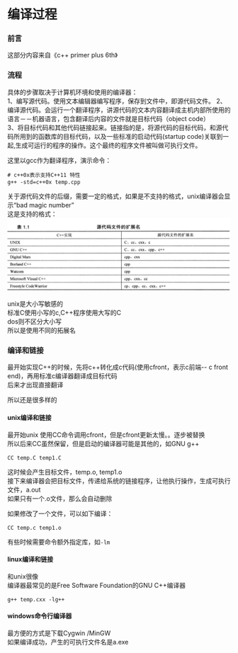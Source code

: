 # 编译过程

### 前言

这部分内容来自《c++ primer plus 6th》

### 流程

具体的步骤取决于计算机环境和使用的编译器：  
1、编写源代码。使用文本编辑器编写程序，保存到文件中，即源代码文件。 2、编译源代码。会运行一个翻译程序，讲源代码的文本内容翻译成主机内部所使用的语言－－机器语言，包含翻译后内容的文件就是目标代码（object code）  
3、将目标代码和其他代码链接起来。链接指的是，将源代码的目标代码，和源代码所用到的函数库的目标代码，以及一些标准的启动代码\(startup code\)关联到一起,生成可运行的程序的操作。这个最终的程序文件被叫做可执行文件。

这里以gcc作为翻译程序，演示命令：

```text
# c++0x表示支持C++11 特性
g++ -std=c++0x temp.cpp
```

关于源代码文件的后缀，需要一定的格式，如果是不支持的格式，unix编译器会显示“bad magic number”  
这是支持的格式：![&#x6587;&#x4EF6;&#x540E;&#x7F00;](format.png)

unix是大小写敏感的  
标准C使用小写的c,C++程序使用大写的C  
dos则不区分大小写  
所以是使用不同的拓展名

### 编译和链接

最开始实现C++的时候，先将c++转化成c代码\(使用cfront，表示c前端-- c front end\)，再用标准c编译器翻译成目标代码  
后来才出现直接翻译

所以还是很多样的

#### unix编译和链接

最开始unix 使用CC命令调用cfront，但是cfront更新太慢。。逐步被替换  
所以后来CC虽然保留，但是启动的编译器可能是其他的，如GNU g++

```text
CC temp.C temp1.C
```

这时候会产生目标文件，temp.o, temp1.o  
接下来编译器会把目标文件，传递给系统的链接程序，让他执行操作，生成可执行文件，a.out  
如果只有一个.o文件，那么会自动删除

如果修改了一个文件，可以如下编译：

```text
CC temp.c temp1.o
```

有些时候需要命令额外指定库，如`-lm`

#### linux编译和链接

和unix很像  
编译器最常见的是Free Software Foundation的GNU C++编译器

```text
g++ temp.cxx -lg++
```

#### windows命令行编译器

最方便的方式是下载Cygwin /MinGW  
如果编译成功，产生的可执行文件名是a.exe

